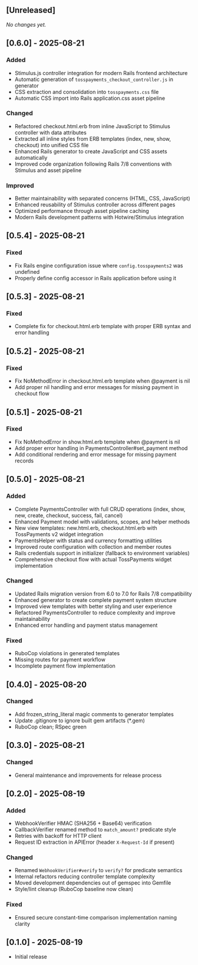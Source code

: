 ## [Unreleased]

_No changes yet._

## [0.6.0] - 2025-08-21
### Added
- Stimulus.js controller integration for modern Rails frontend architecture
- Automatic generation of `tosspayments_checkout_controller.js` in generator
- CSS extraction and consolidation into `tosspayments.css` file
- Automatic CSS import into Rails application.css asset pipeline

### Changed
- Refactored checkout.html.erb from inline JavaScript to Stimulus controller with data attributes
- Extracted all inline styles from ERB templates (index, new, show, checkout) into unified CSS file
- Enhanced Rails generator to create JavaScript and CSS assets automatically
- Improved code organization following Rails 7/8 conventions with Stimulus and asset pipeline

### Improved
- Better maintainability with separated concerns (HTML, CSS, JavaScript)
- Enhanced reusability of Stimulus controller across different pages
- Optimized performance through asset pipeline caching
- Modern Rails development patterns with Hotwire/Stimulus integration

## [0.5.4] - 2025-08-21
### Fixed
- Fix Rails engine configuration issue where `config.tosspayments2` was undefined
- Properly define config accessor in Rails application before using it

## [0.5.3] - 2025-08-21
### Fixed
- Complete fix for checkout.html.erb template with proper ERB syntax and error handling

## [0.5.2] - 2025-08-21
### Fixed
- Fix NoMethodError in checkout.html.erb template when @payment is nil
- Add proper nil handling and error messages for missing payment in checkout flow

## [0.5.1] - 2025-08-21
### Fixed
- Fix NoMethodError in show.html.erb template when @payment is nil
- Add proper error handling in PaymentsController#set_payment method
- Add conditional rendering and error message for missing payment records

## [0.5.0] - 2025-08-21
### Added
- Complete PaymentsController with full CRUD operations (index, show, new, create, checkout, success, fail, cancel)
- Enhanced Payment model with validations, scopes, and helper methods
- New view templates: new.html.erb, checkout.html.erb with TossPayments v2 widget integration
- PaymentsHelper with status and currency formatting utilities
- Improved route configuration with collection and member routes
- Rails credentials support in initializer (fallback to environment variables)
- Comprehensive checkout flow with actual TossPayments widget implementation

### Changed
- Updated Rails migration version from 6.0 to 7.0 for Rails 7/8 compatibility
- Enhanced generator to create complete payment system structure
- Improved view templates with better styling and user experience
- Refactored PaymentsController to reduce complexity and improve maintainability
- Enhanced error handling and payment status management

### Fixed
- RuboCop violations in generated templates
- Missing routes for payment workflow
- Incomplete payment flow implementation

## [0.4.0] - 2025-08-20
### Changed
- Add frozen_string_literal magic comments to generator templates
- Update .gitignore to ignore built gem artifacts (*.gem)
- RuboCop clean; RSpec green

## [0.3.0] - 2025-08-21
### Changed
- General maintenance and improvements for release process

## [0.2.0] - 2025-08-19
### Added
- WebhookVerifier HMAC (SHA256 + Base64) verification
- CallbackVerifier renamed method to `match_amount?` predicate style
- Retries with backoff for HTTP client
- Request ID extraction in APIError (header `X-Request-Id` if present)

### Changed
- Renamed `WebhookVerifier#verify` to `verify?` for predicate semantics
- Internal refactors reducing controller template complexity
- Moved development dependencies out of gemspec into Gemfile
- Style/lint cleanup (RuboCop baseline now clean)

### Fixed
- Ensured secure constant-time comparison implementation naming clarity

## [0.1.0] - 2025-08-19

- Initial release
